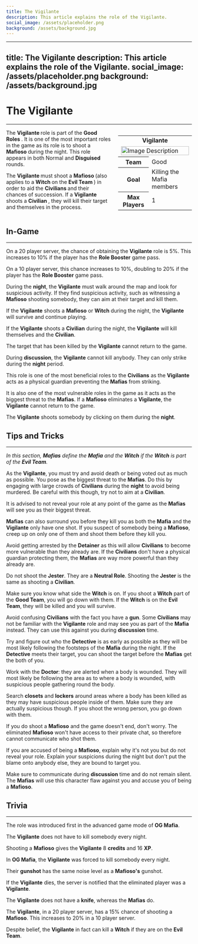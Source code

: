 ```yaml
---
title: The Vigilante
description: This article explains the role of the Vigilante.
social_image: /assets/placeholder.png
background: /assets/background.jpg
---
```

---
title: The Vigilante
description: This article explains the role of the Vigilante.
social_image: /assets/placeholder.png
background: /assets/background.jpg
---

# The Vigilante
---

<style>
@media (max-width: 768px) { /* For mobile users */
    .flex-container {
        flex-direction: column;
        align-items: center;
    }
    .infobox {
        align-self: center;
        order: -1;
        margin-left: 0;
        margin-bottom: 20px;
        width: 100%;
        max-width: 300px;
    }
}
</style>

<div class="flex-container" style="display: flex; align-items: flex-start;">
    <div style="flex: 1;">
        The <b> Vigilante </b> role is part of the <b> Good Roles </b>. It is one of the most important roles in the game as its role is to shoot a <b> Mafioso </b> during the night. This role appears in both Normal and <b>Disguised</b> rounds.<p> The <b> Vigilante </b> must shoot a <b> Mafioso </b> (also applies to a <b> Witch </b> on the <b> Evil Team </b>) in order to aid the <b> Civilians </b> and their chances of succession. If a <b> Vigilante </b> shoots a <b> Civilian </b>, they will kill their target and themselves in the process.
    </div>
    <div class="infobox" style="flex: 0 0 200px; margin-left: 20px;">
        <table>
            <tr>
                <td colspan="2" style="text-align: center; font-weight: bold;">Vigilante</td>
            </tr>
            <td colspan="2"><img src="https://mafiawiki.astrofare.xyz/assets/placeholder.png" alt="Image Description" class="infobox-image" style="width: 100%;"></td>
            </tr>
            <tr>
                <th>Team</th>
                <td>Good</td>
            </tr>
            <tr>
                <th>Goal</th>
                <td>Killing the Mafia members</td>
            </tr>
            <tr>
                 <th> Max Players </th>
                 <td> 1 </th>
            </tr>
        </table>
    </div>
</div>

## **In-Game**
---
On a 20 player server, the chance of obtaining the **Vigilante** role is 5%. This increases to 10% if the player has the **Role Booster** game pass.

On a 10 player server, this chance increases to 10%, doubling to 20% if the player has the **Role Booster** game pass.

During the **night**, the **Vigilante** must walk around the map and look for suspicious activity. If they find suspicious activity, such as witnessing a **Mafioso** shooting somebody, they can aim at their target and kill them.

If the **Vigilante** shoots a **Mafioso** or **Witch** during the night, the **Vigilante** will survive and continue playing.

If the **Vigilante** shoots a **Civilian** during the night, the **Vigilante** will kill themselves and the **Civilian**. 

The target that has been killed by the **Vigilante** cannot return to the game.

During **discussion**, the **Vigilante** cannot kill anybody. They can only strike during the **night** period.

This role is one of the most beneficial roles to the **Civilians** as the **Vigilante** acts as a physical guardian preventing the **Mafias** from striking.

It is also one of the most vulnerable roles in the game as it acts as the biggest threat to the **Mafias**. If a **Mafioso** eliminates a **Vigilante**, the **Vigilante** cannot return to the game.

The **Vigilante** shoots somebody by clicking on them during the **night**.

## **Tips and Tricks**
---
*In this section, **Mafias** define the **Mafia** and the **Witch** if the **Witch** is part of the **Evil Team**.*

As the **Vigilante**, you must try and avoid death or being voted out as much as possible. You pose as the biggest threat to the **Mafias**. Do this by engaging with large crowds of **Civilians** during the **night** to avoid being murdered. Be careful with this though, try not to aim at a **Civilian**.

It is advised to not reveal your role at any point of the game as the **Mafias** will see you as their biggest threat. 

**Mafias** can also surround you before they kill you as both the **Mafia** and the **Vigilante** only have one shot. If you suspect of somebody being a **Mafioso**, creep up on only one of them and shoot them before they kill you.

Avoid getting arrested by the **Detainer** as this will allow **Civilians** to become more vulnerable than they already are. If the **Civilians** don't have a physical guardian protecting them, the **Mafias** are way more powerful than they already are.

Do not shoot the **Jester**. They are a **Neutral Role**. Shooting the **Jester** is the same as shooting a **Civilian**. 

Make sure you know what side the **Witch** is on. If you shoot a **Witch** part of the **Good Team**, you will go down with them. If the **Witch** is on the **Evil Team**, they will be killed and you will survive.

Avoid confusing **Civilians** with the fact you have a **gun**. Some **Civilians** may not be familiar with the **Vigilante** role and may see you as part of the **Mafia** instead. They can use this against you during **discussion** time.

Try and figure out who the **Detective** is as early as possible as they will be most likely following the footsteps of the **Mafia** during the night. If the **Detective** meets their target, you can shoot the target before the **Mafias** get the both of you.

Work with the **Doctor**: they are alerted when a body is wounded. They will most likely be following the area as to where a body is wounded, with suspicious people gathering round the body.

Search **closets** and **lockers** around areas where a body has been killed as they may have suspicious people inside of them. Make sure they are actually suspicious though. If you shoot the wrong person, you go down with them.

If you do shoot a **Mafioso** and the game doesn't end, don't worry. The eliminated **Mafioso** won't have access to their private chat, so therefore cannot communicate who shot them. 

If you are accused of being a **Mafioso**, explain why it's not you but do not reveal your role. Explain your suspicions during the night but don't put the blame onto anybody else, they are bound to target you.

Make sure to communicate during **discussion** time and do not remain silent. The **Mafias** will use this character flaw against you and accuse you of being a **Mafioso**.
## **Trivia**
---

The role was introduced first in the advanced game mode of **OG Mafia**.

The **Vigilante** does not have to kill somebody every night.

Shooting a **Mafioso** gives the **Vigilante** 8 **credits** and 16 **XP**.

In **OG Mafia**, the **Vigilante** was forced to kill somebody every night.

Their **gunshot** has the same noise level as a **Mafioso's** gunshot.

If the **Vigilante** dies, the server is notified that the eliminated player was a **Vigilante**. 

The **Vigilante** does not have a **knife**, whereas the **Mafias** do.

The **Vigilante**, in a 20 player server, has a 15% chance of shooting a **Mafioso**. This increases to 20% in a 10 player server.

Despite belief, the **Vigilante** in fact can kill a **Witch** if they are on the **Evil Team**. 





